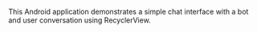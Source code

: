 This Android application demonstrates a simple chat interface with a bot and user conversation using RecyclerView.
